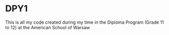 # DPY1

This is all my code created during my time in the Diploma Program (Grade 11 to 12) at the American School of Warsaw